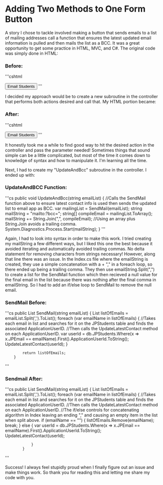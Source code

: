 # Adding Two Methods to One Form Button

A story I chose to tackle involved making a button that sends emails to a list of mailing addresses call a function that ensures the latest updated email information is pulled and then mails the list as a BCC.  It was a great opportunity to get some practice in HTML, MVC, and C#.  The original code was simply done in HTML:

### Before:
'''cshtml
 <form style="display: inline" action="mailto:?bcc=@emailList" method="post">
        <button class="btn btn-primary">Email Students</button>
</form>
'''

I decided my approach would be to create a new subroutine in the controller that performs both actions desired and call that.  My HTML portion became:
		
### After:

'''cshtml
<form style="display: inline" action="@Url.Action("UpdateAndBcc", new { emailList })" method="post">
        <button class="btn btn-primary">Email Students</button>
</form>
'''

It honestly took me a while to find good way to hit the desired action in the controller and pass the parameter needed!  Sometimes things that sound simple can be a little complicated, but most of the time it comes down to knowledge of syntax and how to manipulate it.  I'm learning all the time.

Next, I had to create my "UpdateAndBcc" subroutine in the controller.  I ended up with:

### UpdateAndBCC Function:

'''cs
public void UpdateAndBcc(string emailList)
        {
            //Calls the SendMail function above to ensure latest contact info is used then sends the updated list to email app as BCC.
            var mailingList = SendMail(emailList);
            string mailString = "mailto:?bcc=";
            string[] compileEmail = mailingList.ToArray();
            mailString += String.Join(",", compileEmail); //Using an array plus String.Join avoids a trailing comma.
            System.Diagnostics.Process.Start(mailString);
        }
'''

Again, I had to look into syntax in order to make this work.  I tried creating my mailString a few different ways, but I liked this one the best because it avoided iterating and automatically avoided trailing commas.  No delta statement for removing characters from strings necessary!  However, along that line there was an issue.  In the Index.cs file where the emailString is created, they use a simple concatenation with a + "," in a foreach loop, so there ended up being a trailing comma.  They then use emailString.Split(",") to create a list for the SendMail function which then recieved a null value for the final email in the list because there was nothing after the final comma in emailString.  So I had to add an if/else loop to SendMail to remove the null email.

### SendMail Before:

'''cs
public List<string> SendMail(string emailList)
        {
            List<string> listOfEmails = emailList.Split(',').ToList();
            foreach (var emailName in listOfEmails)
            {
                //Takes each email in list and searches for it on the JPStudents table and finds the associated ApplicationUserID.
                //Then calls the UpdateLatestContact method on each ApplicationUserID.
                var userId = db.JPStudents.Where(x => x.JPEmail == emailName).First().ApplicationUserId.ToString();
                UpdateLatestContact(userId);
            }

            return listOfEmails;
        }
'''

### Sendmail After:

'''cs
public List<string> SendMail(string emailList)
        {
            List<string> listOfEmails = emailList.Split(',').ToList();
            foreach (var emailName in listOfEmails)
            {
                //Takes each email in list and searches for it on the JPStudents table and finds the associated ApplicationUserID.
                //Then calls the UpdateLatestContact method on each ApplicationUserID.
                //The if/else controls for concatenating algorithm in Index leaving an ending "," and causing an empty item in the list when split above.
                if (emailName == "")
                {
                    listOfEmails.Remove(emailName);
                    break;
                }
                else
                {
                    var userId = db.JPStudents.Where(x => x.JPEmail == emailName).First().ApplicationUserId.ToString();
                    UpdateLatestContact(userId);

                }
            }
'''

Success!  I always feel stupidly proud when I finally figure out an issue and make things work.  So thank you for reading this and letting me share my code with you.